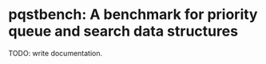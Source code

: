 pqstbench: A benchmark for priority queue and search data structures
====================================================================


TODO: write documentation.


